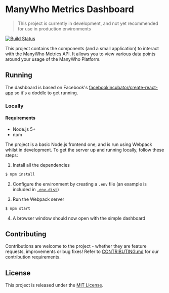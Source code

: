 ManyWho Metrics Dashboard
=========================

> This project is currently in development, and not yet recommended for use in production environments

[![Build Status](https://travis-ci.org/jonjomckay/tooling-metrics.svg)](https://travis-ci.org/jonjomckay/tooling-metrics)

This project contains the components (and a small application) to interact with the ManyWho Metrics API. It allows you 
to view various data points around your usage of the ManyWho Platform.

## Running

The dashboard is based on Facebook's [facebookincubator/create-react-app](https://github.com/facebookincubator/create-react-app)
so it's a doddle to get running.

### Locally

#### Requirements

* Node.js 5+
* npm

The project is a basic Node.js frontend one, and is run using Webpack whilst in development. To get the server up and 
running locally, follow these steps:

1. Install all the dependencies

 ````bash
 $ npm install
 ````
2. Configure the environment by creating a `.env` file (an example is included in [`.env.dist`](.env.dist))

3. Run the Webpack server

 ````bash
 $ npm start
 ````

4. A browser window should now open with the simple dashboard

## Contributing

Contributions are welcome to the project - whether they are feature requests, improvements or bug fixes! Refer to 
[CONTRIBUTING.md](CONTRIBUTING.md) for our contribution requirements.

## License

This project is released under the [MIT License](https://opensource.org/licenses/MIT).
